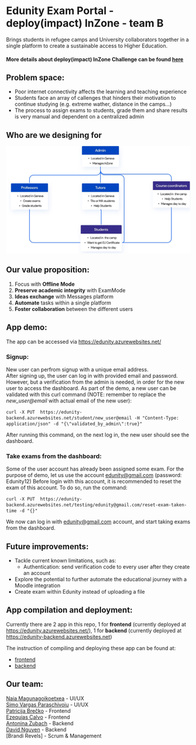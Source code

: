 # Edunity Exam Portal - deploy(impact) InZone - team B
Brings students in refugee camps and University collaborators together in a single platform to create a sustainable access to Higher Education.

#### More details about deploy(impact) InZone Challenge can be found [here](https://microsoft-we-innovate.agorize.com/en/challenges/womenplusplus-deploy-impact/pages/kona-connect?lang=en)

## Problem space:
- Poor internet connectivity affects the learning and teaching experience
- Students face an array of callenges that hinders their motivation to continue studying (e.g. extreme wather, distance in the camps...)
- The process to assign exams to students, grade them and share results is very manual and dependent on a centralized admin

## Who are we designing for
![hi](docs/Who_are_we_designing_for.JPG)

## Our value proposition:
1. Focus with **Offline Mode**
2. **Preserve academic integrity** with ExamMode
3. **Ideas exchange** with Messages platform
4. **Automate** tasks within a single platform
5. **Foster collaboration** between the different users

## App demo:
The app can be accessed via https://edunity.azurewebsites.net/
### Signup:
New user can perfrom signup with a unique email address.  
After signing up, the user can log in with provided email and password. However, but a verification from the admin is needed, in order for the new user to access the dashboard.
As part of the demo, a new user can be validated with this curl command (NOTE: remember to replace the *new_user@email* with actual email of the new user):  
```
curl -X PUT  https://edunity-backend.azurewebsites.net/student/new_user@email -H "Content-Type: application/json" -d "{\"validated_by_admin\":true}"
```  
After running this command, on the next log in, the new user should see the dashboard.

### Take exams from the dashboard:
Some of the user account has already been assigned some exam. For the purpose of demo, let us use the account edunity@gmail.com (password: Edunity12)
Before login with this account, it is recommended to reset the exam of this account. To do so, run the command:
```
curl -X PUT  https://edunity-backend.azurewebsites.net/testing/edunity@gmail.com/reset-exam-taken-time -d "{}"
```
We now can log in with edunity@gmail.com account, and start taking exams from the dashboard.

## Future improvements:
- Tackle current known limitations, such as:  
  - Authentication: send verification code to every user after they create an account  
- Explore the potential to further automate the educational journey with a Moodle integration  
- Create exam within Edunity instead of uploading a file  

## App compilation and deployment:
Currently there are 2 app in this repo, 1 for **frontend** (currently deployed at https://edunity.azurewebsites.net/), 1 for **backend** (currently deployed at https://edunity-backend.azurewebsites.net)

The instruction of compiling and deploying these app can be found at:
 - [frontend](src/frontend)
 - [backend](src/backend) 

## Our team:
[Naia Magunagoikoetxea](http://naia.magunagoikoetxea.com) - UI/UX  
[Simo Vargas Paraschivoiu](http://simoparaschi.io) - UI/UX  
[Patricija Brečko](https://github.com/patricijab) - Frontend  
[Ezequias Calvo](https://github.com/EzequiasCalvo) - Frontend  
[Antonina Zubach](https://github.com/AntoninaZubach) - Backend  
[David Nguyen](https://github.com/davidnhtd) - Backend  
[Brandi Revels] - Scrum & Management
